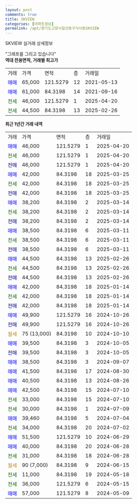 ```yaml
---
layout: post
comments: true
title: SKVIEW
categories: [아파트정보]
permalink: /apt/경기도고양시일산동구식사동SKVIEW
---
```


SKVIEW 실거래 상세정보

<script type="text/javascript">
  google.charts.load('current', {'packages':['line', 'corechart']});
  google.charts.setOnLoadCallback(drawChart);

  function drawChart() {
    var data = new google.visualization.DataTable();
    data.addColumn('date', '거래일');
    data.addColumn('number', "매매");
    data.addColumn('number', "전세");
    data.addColumn('number', "전매");

    data.addRows([[new Date(Date.parse("2025-04-20")), 46000, null, null], [new Date(Date.parse("2025-04-20")), null, 46000, null], [new Date(Date.parse("2025-04-20")), null, null, 46000], [new Date(Date.parse("2025-03-25")), 42000, null, null], [new Date(Date.parse("2025-03-25")), null, 42000, null], [new Date(Date.parse("2025-03-25")), null, null, 42000], [new Date(Date.parse("2025-03-14")), 38200, null, null], [new Date(Date.parse("2025-03-14")), null, 38200, null], [new Date(Date.parse("2025-03-14")), null, null, 38200], [new Date(Date.parse("2025-03-11")), 38500, null, null], [new Date(Date.parse("2025-03-11")), null, 38500, null], [new Date(Date.parse("2025-03-11")), null, null, 38500], [new Date(Date.parse("2025-02-26")), 44500, null, null], [new Date(Date.parse("2025-02-26")), null, 44500, null], [new Date(Date.parse("2025-02-26")), null, null, 44500], [new Date(Date.parse("2025-01-14")), 42000, null, null], [new Date(Date.parse("2025-01-14")), null, 42000, null], [new Date(Date.parse("2025-01-14")), null, null, 42000], [new Date(Date.parse("2024-10-26")), 49900, null, null], [new Date(Date.parse("2024-10-26")), null, null, 49900], [new Date(Date.parse("2024-10-10")), null, null, null], [new Date(Date.parse("2024-10-05")), 39500, null, null], [new Date(Date.parse("2024-10-05")), null, null, 39500], [new Date(Date.parse("2024-09-07")), 38500, null, null], [new Date(Date.parse("2024-08-30")), 41500, null, null], [new Date(Date.parse("2024-08-26")), 40500, null, null], [new Date(Date.parse("2024-07-10")), 42500, null, null], [new Date(Date.parse("2024-07-10")), null, 33000, null], [new Date(Date.parse("2024-07-09")), null, 30000, null], [new Date(Date.parse("2024-07-04")), 39460, null, null], [new Date(Date.parse("2024-07-02")), null, 34000, null], [new Date(Date.parse("2024-06-29")), 51500, null, null], [new Date(Date.parse("2024-06-28")), 40000, null, null], [new Date(Date.parse("2024-06-28")), null, 31000, null], [new Date(Date.parse("2024-06-15")), null, null, null], [new Date(Date.parse("2024-05-18")), null, 11000, null], [new Date(Date.parse("2024-05-15")), null, 36000, null], [new Date(Date.parse("2024-05-09")), 57000, null, null]]);

    var options = {
      hAxis: {
        format: 'yyyy/MM/dd'
      },    
      lineWidth: 0,
      pointsVisible: true,    
      title: '최근 1년간 유형별 실거래가 분포',
      legend: { position: 'bottom' }
    };

    var formatter = new google.visualization.NumberFormat({pattern:'###,###'} );
    formatter.format(data, 1);
    formatter.format(data, 2);
    
    setTimeout(function() {
        var chart = new google.visualization.LineChart(document.getElementById('columnchart_material'));
        chart.draw(data, (options));
        document.getElementById('loading').style.display = 'none';
    }, 200);
  }
</script>


<div id="loading" style="z-index:20; display: block; margin-left: 0px">"그래프를 그리고 있습니다"</div>
<div id="columnchart_material" style="width: 95%; margin-left: 0px; display: block"></div>
<!-- contents start -->
<b>역대 전용면적, 거래별 최고가</b>
<table class="sortable">
    <tr>
      <td>거래</td>
      <td>가격</td>
      <td>면적</td>
      <td>층</td>
      <td>거래일</td>
    </tr>
        <tr>
          <td><a style="color: blue">매매</a></td>
          <td>65,000</td>
          <td>121.5279</td>
          <td>12</td>
          <td>2021-05-13</td>
        </tr>            <tr>
          <td><a style="color: blue">매매</a></td>
          <td>61,000</td>
          <td>84.3198</td>
          <td>14</td>
          <td>2021-09-16</td>
        </tr>        
        <tr>
              <td><a style="color: darkgreen">전세</a></td>
              <td>46,000</td>
              <td>121.5279</td>
              <td>1</td>
              <td>2025-04-20</td>
            </tr>            <tr>
              <td><a style="color: darkgreen">전세</a></td>
              <td>44,500</td>
              <td>84.3198</td>
              <td>13</td>
              <td>2025-02-26</td>
            </tr>        
    
</table>

<b>최근 1년간 거래 내역</b>

<table class="sortable">
    <tr>
      <td>거래</td>
      <td>가격</td>
      <td>면적</td>
      <td>층</td>
      <td>거래일</td>
    </tr>
    <tr>
      <td><a style="color: blue">매매</a></td>
      <td>46,000</td>
      <td>121.5279</td>
      <td>1</td>
      <td>2025-04-20</td>
    </tr>          <tr>
      <td><a style="color: darkgreen">전세</a></td>
      <td>46,000</td>
      <td>121.5279</td>
      <td>1</td>
      <td>2025-04-20</td>
    </tr>          <tr>
      <td><a style="color: darkblue">전매</a></td>
      <td>46,000</td>
      <td>121.5279</td>
      <td>1</td>
      <td>2025-04-20</td>
    </tr>          <tr>
      <td><a style="color: blue">매매</a></td>
      <td>42,000</td>
      <td>84.3198</td>
      <td>18</td>
      <td>2025-03-25</td>
    </tr>          <tr>
      <td><a style="color: darkgreen">전세</a></td>
      <td>42,000</td>
      <td>84.3198</td>
      <td>18</td>
      <td>2025-03-25</td>
    </tr>          <tr>
      <td><a style="color: darkblue">전매</a></td>
      <td>42,000</td>
      <td>84.3198</td>
      <td>18</td>
      <td>2025-03-25</td>
    </tr>          <tr>
      <td><a style="color: blue">매매</a></td>
      <td>38,200</td>
      <td>84.3198</td>
      <td>2</td>
      <td>2025-03-14</td>
    </tr>          <tr>
      <td><a style="color: darkgreen">전세</a></td>
      <td>38,200</td>
      <td>84.3198</td>
      <td>2</td>
      <td>2025-03-14</td>
    </tr>          <tr>
      <td><a style="color: darkblue">전매</a></td>
      <td>38,200</td>
      <td>84.3198</td>
      <td>2</td>
      <td>2025-03-14</td>
    </tr>          <tr>
      <td><a style="color: blue">매매</a></td>
      <td>38,500</td>
      <td>84.3198</td>
      <td>6</td>
      <td>2025-03-11</td>
    </tr>          <tr>
      <td><a style="color: darkgreen">전세</a></td>
      <td>38,500</td>
      <td>84.3198</td>
      <td>6</td>
      <td>2025-03-11</td>
    </tr>          <tr>
      <td><a style="color: darkblue">전매</a></td>
      <td>38,500</td>
      <td>84.3198</td>
      <td>6</td>
      <td>2025-03-11</td>
    </tr>          <tr>
      <td><a style="color: blue">매매</a></td>
      <td>44,500</td>
      <td>84.3198</td>
      <td>13</td>
      <td>2025-02-26</td>
    </tr>          <tr>
      <td><a style="color: darkgreen">전세</a></td>
      <td>44,500</td>
      <td>84.3198</td>
      <td>13</td>
      <td>2025-02-26</td>
    </tr>          <tr>
      <td><a style="color: darkblue">전매</a></td>
      <td>44,500</td>
      <td>84.3198</td>
      <td>13</td>
      <td>2025-02-26</td>
    </tr>          <tr>
      <td><a style="color: blue">매매</a></td>
      <td>42,000</td>
      <td>84.3198</td>
      <td>18</td>
      <td>2025-01-14</td>
    </tr>          <tr>
      <td><a style="color: darkgreen">전세</a></td>
      <td>42,000</td>
      <td>84.3198</td>
      <td>18</td>
      <td>2025-01-14</td>
    </tr>          <tr>
      <td><a style="color: darkblue">전매</a></td>
      <td>42,000</td>
      <td>84.3198</td>
      <td>18</td>
      <td>2025-01-14</td>
    </tr>          <tr>
      <td><a style="color: blue">매매</a></td>
      <td>49,900</td>
      <td>121.5279</td>
      <td>16</td>
      <td>2024-10-26</td>
    </tr>          <tr>
      <td><a style="color: darkblue">전매</a></td>
      <td>49,900</td>
      <td>121.5279</td>
      <td>16</td>
      <td>2024-10-26</td>
    </tr>          <tr>
      <td><a style="color: darkgoldenrod">월세</a></td>
      <td>75 (13,000)</td>
      <td>84.3198</td>
      <td>10</td>
      <td>2024-10-10</td>
    </tr>          <tr>
      <td><a style="color: blue">매매</a></td>
      <td>39,500</td>
      <td>84.3198</td>
      <td>3</td>
      <td>2024-10-05</td>
    </tr>          <tr>
      <td><a style="color: darkblue">전매</a></td>
      <td>39,500</td>
      <td>84.3198</td>
      <td>3</td>
      <td>2024-10-05</td>
    </tr>          <tr>
      <td><a style="color: blue">매매</a></td>
      <td>38,500</td>
      <td>84.3198</td>
      <td>3</td>
      <td>2024-09-07</td>
    </tr>          <tr>
      <td><a style="color: blue">매매</a></td>
      <td>41,500</td>
      <td>84.3198</td>
      <td>17</td>
      <td>2024-08-30</td>
    </tr>          <tr>
      <td><a style="color: blue">매매</a></td>
      <td>40,500</td>
      <td>84.3198</td>
      <td>13</td>
      <td>2024-08-26</td>
    </tr>          <tr>
      <td><a style="color: blue">매매</a></td>
      <td>42,500</td>
      <td>84.3198</td>
      <td>15</td>
      <td>2024-07-10</td>
    </tr>          <tr>
      <td><a style="color: darkgreen">전세</a></td>
      <td>33,000</td>
      <td>84.3198</td>
      <td>15</td>
      <td>2024-07-10</td>
    </tr>          <tr>
      <td><a style="color: darkgreen">전세</a></td>
      <td>30,000</td>
      <td>84.3198</td>
      <td>1</td>
      <td>2024-07-09</td>
    </tr>          <tr>
      <td><a style="color: blue">매매</a></td>
      <td>39,460</td>
      <td>84.3198</td>
      <td>5</td>
      <td>2024-07-04</td>
    </tr>          <tr>
      <td><a style="color: darkgreen">전세</a></td>
      <td>34,000</td>
      <td>84.3198</td>
      <td>20</td>
      <td>2024-07-02</td>
    </tr>          <tr>
      <td><a style="color: blue">매매</a></td>
      <td>51,500</td>
      <td>121.5279</td>
      <td>10</td>
      <td>2024-06-29</td>
    </tr>          <tr>
      <td><a style="color: blue">매매</a></td>
      <td>40,000</td>
      <td>84.3198</td>
      <td>20</td>
      <td>2024-06-28</td>
    </tr>          <tr>
      <td><a style="color: darkgreen">전세</a></td>
      <td>31,000</td>
      <td>84.3198</td>
      <td>18</td>
      <td>2024-06-28</td>
    </tr>          <tr>
      <td><a style="color: darkgoldenrod">월세</a></td>
      <td>90 (7,000)</td>
      <td>84.3198</td>
      <td>9</td>
      <td>2024-06-15</td>
    </tr>          <tr>
      <td><a style="color: darkgreen">전세</a></td>
      <td>11,000</td>
      <td>84.3198</td>
      <td>19</td>
      <td>2024-05-18</td>
    </tr>          <tr>
      <td><a style="color: darkgreen">전세</a></td>
      <td>36,000</td>
      <td>121.5279</td>
      <td>6</td>
      <td>2024-05-15</td>
    </tr>          <tr>
      <td><a style="color: blue">매매</a></td>
      <td>57,000</td>
      <td>121.5279</td>
      <td>8</td>
      <td>2024-05-09</td>
    </tr>      </table>
<!-- contents end -->    

